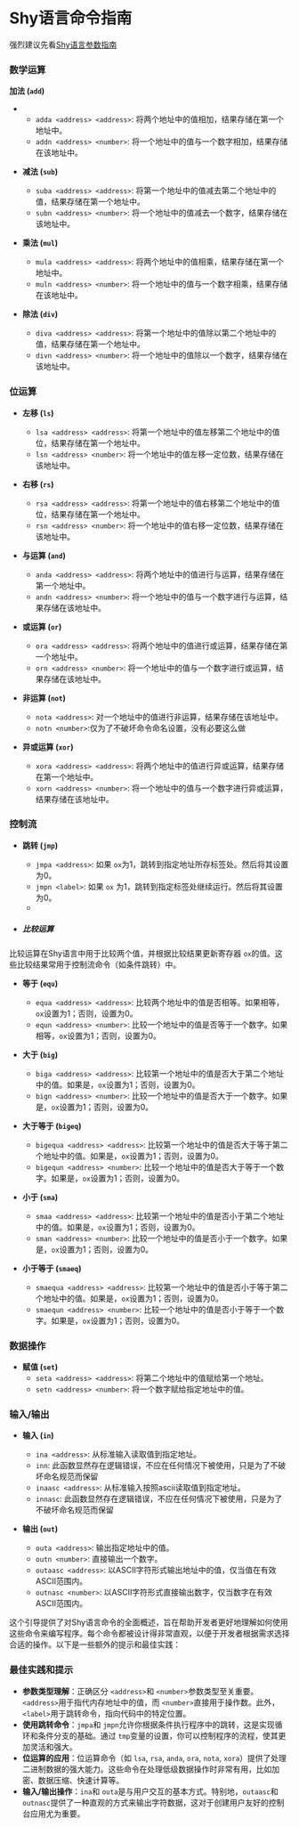 # Shy语言命令指南

强烈建议先看[Shy语言参数指南](https://github.com/Shyliuli/shy_language/blob/main/ParameterGuide.md)

### 数学运算

**加法 (`add`)**

- - `adda <address> <address>`: 将两个地址中的值相加，结果存储在第一个地址中。
  - `addn <address> <number>`: 将一个地址中的值与一个数字相加，结果存储在该地址中。
- **减法 (`sub`)**

  - `suba <address> <address>`: 将第一个地址中的值减去第二个地址中的值，结果存储在第一个地址中。
  - `subn <address> <number>`: 将一个地址中的值减去一个数字，结果存储在该地址中。
- **乘法 (`mul`)**

  - `mula <address> <address>`: 将两个地址中的值相乘，结果存储在第一个地址中。
  - `muln <address> <number>`: 将一个地址中的值与一个数字相乘，结果存储在该地址中。
- **除法 (`div`)**

  - `diva <address> <address>`: 将第一个地址中的值除以第二个地址中的值，结果存储在第一个地址中。
  - `divn <address> <number>`: 将一个地址中的值除以一个数字，结果存储在该地址中。

### 位运算

- **左移 (`ls`)**

  - `lsa <address> <address>`: 将第一个地址中的值左移第二个地址中的值位，结果存储在第一个地址中。
  - `lsn <address> <number>`: 将一个地址中的值左移一定位数，结果存储在该地址中。
- **右移 (`rs`)**

  - `rsa <address> <address>`: 将第一个地址中的值右移第二个地址中的值位，结果存储在第一个地址中。
  - `rsn <address> <number>`: 将一个地址中的值右移一定位数，结果存储在该地址中。
- **与运算 (`and`)**

  - `anda <address> <address>`: 将两个地址中的值进行与运算，结果存储在第一个地址中。
  - `andn <address> <number>`: 将一个地址中的值与一个数字进行与运算，结果存储在该地址中。
- **或运算 (`or`)**

  - `ora <address> <address>`: 将两个地址中的值进行或运算，结果存储在第一个地址中。
  - `orn <address> <number>`: 将一个地址中的值与一个数字进行或运算，结果存储在该地址中。
- **非运算 (`not`)**

  - `nota <address>`: 对一个地址中的值进行非运算，结果存储在该地址中。
  - `notn <number>`:仅为了不破坏命令命名设置，没有必要这么做
- **异或运算 (`xor`)**

  - `xora <address> <address>`: 将两个地址中的值进行异或运算，结果存储在第一个地址中。
  - `xorn <address> <number>`: 将一个地址中的值与一个数字进行异或运算，结果存储在该地址中。

### 控制流

- **跳转 (`jmp`)**

  - `jmpa <address>`: 如果 `ox`为1，跳转到指定地址所存标签处。然后将其设置为0。
  - `jmpn <label>`: 如果 `ox` 为1，跳转到指定标签处继续运行。然后将其设置为0。
  - 
- ##### 比较运算

比较运算在Shy语言中用于比较两个值，并根据比较结果更新寄存器 `ox`的值。这些比较结果常用于控制流命令（如条件跳转）中。

- **等于 (`equ`)**

  - `equa <address> <address>`: 比较两个地址中的值是否相等。如果相等，`ox`设置为1；否则，设置为0。
  - `equn <address> <number>`: 比较一个地址中的值是否等于一个数字。如果相等，`ox`设置为1；否则，设置为0。
- **大于 (`big`)**

  - `biga <address> <address>`: 比较第一个地址中的值是否大于第二个地址中的值。如果是，`ox`设置为1；否则，设置为0。
  - `bign <address> <number>`: 比较一个地址中的值是否大于一个数字。如果是，`ox`设置为1；否则，设置为0。
- **大于等于 (`bigeq`)**

  - `bigequa <address> <address>`: 比较第一个地址中的值是否大于等于第二个地址中的值。如果是，`ox`设置为1；否则，设置为0。
  - `bigequn <address> <number>`: 比较一个地址中的值是否大于等于一个数字。如果是，`ox`设置为1；否则，设置为0。
- **小于 (`sma`)**

  - `smaa <address> <address>`: 比较第一个地址中的值是否小于第二个地址中的值。如果是，`ox`设置为1；否则，设置为0。
  - `sman <address> <number>`: 比较一个地址中的值是否小于一个数字。如果是，`ox`设置为1；否则，设置为0。
- **小于等于 (`smaeq`)**

  - `smaequa <address> <address>`: 比较第一个地址中的值是否小于等于第二个地址中的值。如果是，`ox`设置为1；否则，设置为0。
  - `smaequn <address> <number>`: 比较一个地址中的值是否小于等于一个数字。如果是，`ox`设置为1；否则，设置为0。

### 数据操作

- **赋值 (`set`)**
  - `seta <address> <address>`: 将第二个地址中的值赋给第一个地址。
  - `setn <address> <number>`: 将一个数字赋给指定地址中的值。

### 输入/输出

- **输入 (`in`)**

  - `ina <address>`: 从标准输入读取值到指定地址。
  - `inn`: 此函数显然存在逻辑错误，不应在任何情况下被使用，只是为了不破坏命名规范而保留
  - `inaasc <address>`: 从标准输入按照ascii读取值到指定地址。
  - `innasc`: 此函数显然存在逻辑错误，不应在任何情况下被使用，只是为了不破坏命名规范而保留
- **输出 (`out`)**

  - `outa <address>`: 输出指定地址中的值。
  - `outn <number>`: 直接输出一个数字。
  - `outaasc <address>`: 以ASCII字符形式输出地址中的值，仅当值在有效ASCII范围内。
  - `outnasc <number>`: 以ASCII字符形式直接输出数字，仅当数字在有效ASCII范围内。

这个引导提供了对Shy语言命令的全面概述，旨在帮助开发者更好地理解如何使用这些命令来编写程序。每个命令都被设计得非常直观，以便于开发者根据需求选择合适的操作。以下是一些额外的提示和最佳实践：

### 最佳实践和提示

- **参数类型理解**：正确区分 `<address>`和 `<number>`参数类型至关重要。`<address>`用于指代内存地址中的值，而 `<number>`直接用于操作数。此外，`<label>`用于跳转命令，指向代码中的特定位置。
- **使用跳转命令**：`jmpa`和 `jmpn`允许你根据条件执行程序中的跳转，这是实现循环和条件分支的基础。通过 `tmp`变量的设置，你可以控制程序的流程，使其更加灵活和强大。
- **位运算的应用**：位运算命令（如 `lsa`, `rsa`, `anda`, `ora`, `nota`, `xora`）提供了处理二进制数据的强大能力。这些命令在处理低级数据操作时非常有用，比如加密、数据压缩、快速计算等。
- **输入/输出操作**：`ina`和 `outa`是与用户交互的基本方式。特别地，`outaasc`和 `outnasc`提供了一种直观的方式来输出字符数据，这对于创建用户友好的控制台应用尤为重要。
